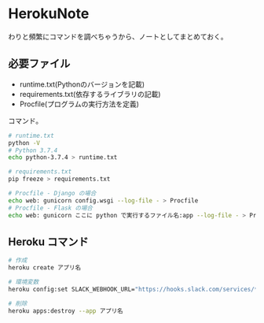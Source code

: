HerokuNote
===

わりと頻繁にコマンドを調べちゃうから、ノートとしてまとめておく。

## 必要ファイル

- runtime.txt(Pythonのバージョンを記載)
- requirements.txt(依存するライブラリの記載)
- Procfile(プログラムの実行方法を定義)

コマンド。

```bash
# runtime.txt
python -V
# Python 3.7.4
echo python-3.7.4 > runtime.txt

# requirements.txt
pip freeze > requirements.txt

# Procfile - Django の場合
echo web: gunicorn config.wsgi --log-file - > Procfile
# Procfile - Flask の場合
echo web: gunicorn ここに python で実行するファイル名:app --log-file - > Procfile
```

## Heroku コマンド

```bash
# 作成
heroku create アプリ名

# 環境変数
heroku config:set SLACK_WEBHOOK_URL="https://hooks.slack.com/services/***"

# 削除
heroku apps:destroy --app アプリ名
```
